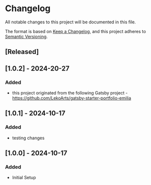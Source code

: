 # Changelog
All notable changes to this project will be documented in this file.

The format is based on [Keep a Changelog](https://keepachangelog.com/en/1.0.0/),
and this project adheres to [Semantic Versioning](https://semver.org/spec/v2.0.0.html).

## [Released]


## [1.0.2] - 2024-20-27
### Added
- this project originated from the following Gatsby project - https://github.com/LekoArts/gatsby-starter-portfolio-emilia

## [1.0.1] - 2024-10-17
### Added
- testing changes

## [1.0.0] - 2024-10-17
### Added
- Initial Setup
